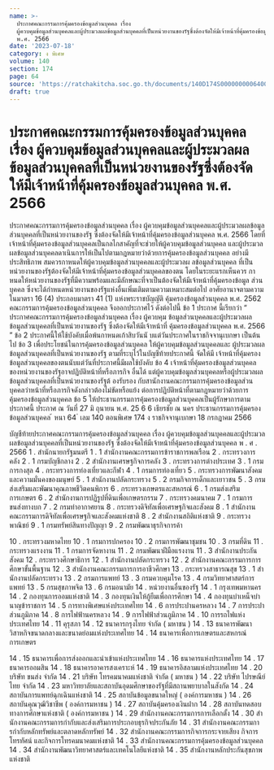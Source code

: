 ```yaml
---
name: >-
  ประกาศคณะกรรมการคุ้มครองข้อมูลส่วนบุคคล เรื่อง
  ผู้ควบคุมข้อมูลส่วนบุคคลและผู้ประมวลผลข้อมูลส่วนบุคคลที่เป็นหน่วยงานของรัฐซึ่งต้องจัดให้มีเจ้าหน้าที่คุ้มครองข้อมูลส่วนบุคคล
  พ.ศ. 2566
date: '2023-07-18'
category: ง พิเศษ
volume: 140
section: 174
page: 64
source: 'https://ratchakitcha.soc.go.th/documents/140D174S0000000006400.pdf'
draft: true
---
```


# ประกาศคณะกรรมการคุ้มครองข้อมูลส่วนบุคคล เรื่อง ผู้ควบคุมข้อมูลส่วนบุคคลและผู้ประมวลผลข้อมูลส่วนบุคคลที่เป็นหน่วยงานของรัฐซึ่งต้องจัดให้มีเจ้าหน้าที่คุ้มครองข้อมูลส่วนบุคคล พ.ศ. 2566

ประกาศคณะกรรมการคุ้มครองข้อมูลส่วนบุคคล เรื่อง ผู้ควบคุมข้อมูลส่วนบุคคลและผู้ประมวลผลข้อมูลส่วนบุคคลที่เป็นหน่วยงานของรัฐ ซึ่งต้องจัดให้มีเจ้าหน้าที่คุ้มครองข้อมูลส่วนบุคคล พ.ศ. 2566 โดยที่เจ้าหน้าที่คุ้มครองข้อมูลส่วนบุคคลเป็นกลไกสาคัญที่จะช่วยให้ผู้ควบคุมข้อมูลส่วนบุคคล และผู้ประมวลผลข้อมูลส่วนบุคคลดาเนินการให้เป็นไปตามกฎหมายว่าด้วยการคุ้มครองข้อมูลส่วนบุคคล อย่างมีประสิทธิภาพ สมควรกาหนดให้ผู้ควบคุมข้อมูลส่วนบุคคลและผู้ประมวลผ ลข้อมูลส่วนบุคคล ที่เป็นหน่วยงานของรัฐต้องจัดให้มีเจ้าหน้าที่คุ้มครองข้อมูลส่วนบุคคลของตน โดยในระยะแรกเห็นควร กาหนดให้หน่วยงานของรัฐที่มีความพร้อมและมีลักษณะที่จาเป็นต้องจัดให้มีเจ้าหน้าที่คุ้มครองข้อมูล ส่วนบุคคล ซึ่งจะได้กำหนดหน่วยงานของรัฐแห่งอื่นเพิ่มเติมตามความเหมาะสมต่อไป อาศัยอานาจตามความในมาตรา 16 (4) ประกอบมาตรา 41 (1) แห่งพระราชบัญญัติ คุ้มครองข้อมูลส่วนบุคคล พ.ศ. 2562 คณะกรรมการคุ้มครองข้อมูลส่วนบุคคล จึงออกประกาศไว้ ดังต่อไปนี้ ข้อ 1 ประกาศ นี้เรียกว่า “ ประกาศคณะกรรมการคุ้มครองข้อมูลส่วนบุคคล เรื่อง ผู้ควบคุม ข้อมูลส่วนบุคคลและผู้ประมวลผลข้อมูลส่วนบุคคลที่เป็นหน่วยงานของรัฐ ซึ่งต้องจัดให้มีเจ้าหน้าที่ คุ้มครองข้อมูลส่วนบุคคล พ.ศ. 2566 ” ข้อ 2 ประกาศนี้ให้ใช้บังคับเมื่อพ้นกาหนดเก้าสิบวันนั บแต่วันประกาศในราชกิจจานุเบกษา เป็นต้นไป ข้อ 3 เพื่อประโยชน์ในการคุ้มครองข้อมูลส่วนบุคคล ให้ผู้ควบคุมข้อมูลส่วนบุคคลและ ผู้ประมวลผลข้อมูลส่วนบุคคลที่เป็นหน่วยงานของรัฐ ตามที่ระบุไว้ในบัญชีท้ายประกาศนี้ จัดให้มี เจ้าหน้าที่คุ้มครองข้อมูลส่วนบุคคลของตนนับแต่วันที่ประกาศนี้มีผลใช้บังคับ ข้อ 4 เจ้าหน้าที่คุ้มครองข้อมูลส่วนบุคคลของหน่วยงานของรัฐอาจปฏิบัติหน้าที่หรือภารกิจ อื่นได้ แต่ผู้ควบคุมข้อมูลส่วนบุคคลหรือผู้ประมวลผลข้อมูลส่วนบุคคลที่เป็นหน่วยงานของรัฐต้ องรับรอง กับสานักงานคณะกรรมการคุ้มครองข้อมูลส่วนบุคคลว่าหน้าที่หรือภารกิจดังกล่าวต้องไม่ขัดหรือแย้ง ต่อการปฏิบัติหน้าที่ตามกฎหมายว่าด้วยการคุ้มครองข้อมูลส่วนบุคคล ข้อ 5 ให้ประธานกรรมการคุ้มครองข้อมูลส่วนบุคคลเป็นผู้รักษาการตามประกาศนี้ ประกาศ ณ วันที่ 27 มิ ถุนายน พ.ศ. 25 6 6 เธียรชัย ณ นคร ประธานกรรมการคุ้มครองข้อมูลส่วนบุคคล ้ หนา 64 ่ เลม 140 ตอนพิเศษ 174 ง ราชกิจจานุเบกษา 18 กรกฎาคม 2566

บัญชีท้ายประกาศคณะกรรมการคุ้มครองข้อมูลส่วนบุคคล เรื่อง ผู้ควบคุมข้อมูลส่วนบุคคลและผู้ประมวลผลข้อมูลส่วนบุคคลที่เป็นหน่วยงานของรัฐ ซึ่งต้องจัดให้มีเจ้าหน้าที่คุ้มครองข้อมูลส่วนบุคคล พ . ศ . 2566 1 . สํานักนายกรัฐมนตรี 1 . 1 สํานักงานคณะกรรมการข้าราชการพลเรือน 2 . กระทรวงการคลัง 2 . 1 กรมบัญชีกลาง 2 . 2 สํานักงานเศรษฐกิจการคลัง 3 . กระทรวงการต่างประเทศ 3 . 1 กรมการกงสุล 4 . กระทรวงการท่องเที่ยวและกีฬา 4 . 1 กรมการท่องเที่ยว 5 . กระทรวงการพัฒนาสังคมและความมั่นคงของมนุษย์ 5 . 1 สํานักงานปลัดกระทรวง 5 . 2 กรมกิจการเด็กและเยาวชน 5 . 3 กรมส่งเสริมและพัฒนาคุณภาพชีวิตคนพิการ 6 . กระทรวงเกษตรและสหกรณ์ 6 . 1 กรมส่งเสริมการเกษตร 6 . 2 สํานักงานการปฏิรูปที่ดินเพื่อเกษตรกรรม 7 . กระทรวงคมนาคม 7 . 1 กรมการขนส่งทางบก 7 . 2 กรมท่าอากาศยาน 8 . กระทรวงดิจิทัลเพื่อเศรษฐกิจและสังคม 8 . 1 สํานักงานคณะกรรมการดิจิทัลเพื่อเศรษฐกิจและสังคมแห่งชาติ 8 . 2 สํานักงานสถิติแห่งชาติ 9 . กระทรวงพาณิชย์ 9 . 1 กรมทรัพย์สินทางปัญญา 9 . 2 กรมพัฒนาธุรกิจการค้า

10 . กระทรวงมหาดไทย 10 . 1 กรมการปกครอง 10 . 2 กรมการพัฒนาชุมชน 10 . 3 กรมที่ดิน 11 . กระทรวงแรงงาน 11 . 1 กรมการจัดหางาน 11 . 2 กรมพัฒนาฝีมือแรงงาน 11 . 3 สํานักงานประกันสังคม 12 . กระทรวงศึกษาธิการ 12 . 1 สํานักงานปลัดกระทรวง 12 . 2 สํานักงานคณะกรรมการการศึกษาขั้นพื้นฐาน 12 . 3 สํานักงานคณะกรรมการการอาชีวศึกษา 13 . กระทรวงสาธารณสุข 13 . 1 สํานักงานปลัดกระทรวง 13 . 2 กรมการแพทย์ 13 . 3 กรมควบคุมโรค 13 . 4 กรมวิทยาศาสตร์การแพทย์ 13 . 5 กรมสุขภาพจิต 13 . 6 กรมอนามัย 14 . หน่วยงานอื่นของรัฐ 14 . 1 กรุงเทพมหานคร 14 . 2 กองทุนการออมแห่งชาติ 14 . 3 กองทุนเงินให้กู้ยืมเพื่อการศึกษา 14 . 4 กองทุนบําเหน็จบํานาญข้าราชการ 14 . 5 การทางพิเศษแห่งประเทศไทย 14 . 6 การประปานครหลวง 14 . 7 การประปาส่วนภูมิภาค 14 . 8 การไฟฟ้านครหลวง 14 . 9 การไฟฟ้าส่วนภูมิภาค 14 . 10 การรถไฟแห่งประเทศไทย 14 . 11 คุรุสภา 14 . 12 ธนาคารกรุงไทย จํากัด ( มหาชน ) 14 . 13 ธนาคารพัฒนาวิสาหกิจขนาดกลางและขนาดย่อมแห่งประเทศไทย 14 . 14 ธนาคารเพื่อการเกษตรและสหกรณ์การเกษตร

14 . 15 ธนาคารเพื่อการส่งออกและนําเข้าแห่งประเทศไทย 14 . 16 ธนาคารแห่งประเทศไทย 14 . 17 ธนาคารออมสิน 14 . 18 ธนาคารอาคารสงเคราะห์ 14 . 19 ธนาคารอิสลามแห่งประเทศไทย 14 . 20 บริษัท ขนส่ง จํากัด 14 . 21 บริษัท โทรคมนาคมแห่งชาติ จํากัด ( มหาชน ) 14 . 22 บริษัท ไปรษณีย์ไทย จํากัด 14 . 23 มหาวิทยาลัยและสถาบันอุดมศึกษาของรัฐที่มีสถานพยาบาลในสังกัด 14 . 24 สถาบันการแพทย์ฉุกเฉินแห่งชาติ 14 . 25 สถาบันข้อมูลขนาดใหญ่ ( องค์การมหาชน ) 14 . 26 สถาบันคุณวุฒิวิชาชีพ ( องค์การมหาชน ) 14 . 27 สถาบันคุ้มครองเงินฝาก 14 . 28 สถาบันทดสอบทางการศึกษาแห่งชาติ ( องค์การมหาชน ) 14 . 29 สํานักงานคณะกรรมการการเลือกตั้ง 14 . 30 สํานักงานคณะกรรมการกํากับและส่งเสริมการประกอบธุรกิจประกันภัย 14 . 31 สํานักงานคณะกรรมการกํากับหลักทรัพย์และตลาดหลักทรัพย์ 14 . 32 สํานักงานคณะกรรมการกิจการกระจายเสียง กิจการโทรทัศน์ และกิจการโทรคมนาคมแห่งชาติ 14 . 33 สํานักงานคณะกรรมการคุ้มครองข้อมูลส่วนบุคคล 14 . 34 สํานักงานพัฒนาวิทยาศาสตร์และเทคโนโลยีแห่งชาติ 14 . 35 สํานักงานหลักประกันสุขภาพแห่งชาติ
